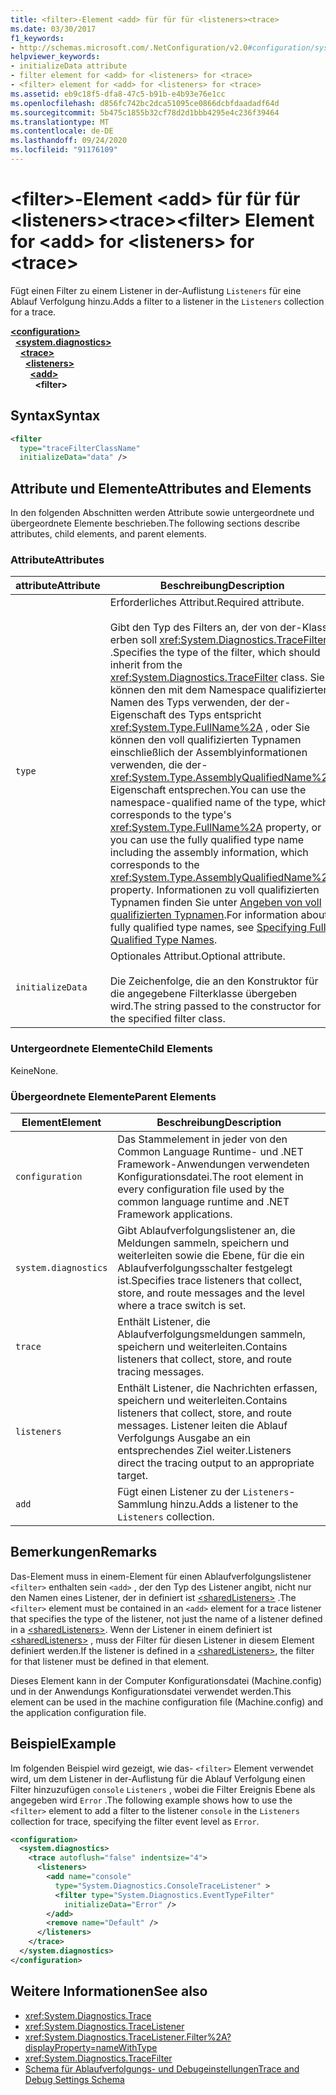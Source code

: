 ```yaml
---
title: <filter>-Element <add> für für für <listeners><trace>
ms.date: 03/30/2017
f1_keywords:
- http://schemas.microsoft.com/.NetConfiguration/v2.0#configuration/system.diagnostics/trace/listeners/add/filter
helpviewer_keywords:
- initializeData attribute
- filter element for <add> for <listeners> for <trace>
- <filter> element for <add> for <listeners> for <trace>
ms.assetid: eb9c18f5-dfa8-47c5-b91b-e4b93e76e1cc
ms.openlocfilehash: d856fc742bc2dca51095ce0866dcbfdaadadf64d
ms.sourcegitcommit: 5b475c1855b32cf78d2d1bbb4295e4c236f39464
ms.translationtype: MT
ms.contentlocale: de-DE
ms.lasthandoff: 09/24/2020
ms.locfileid: "91176109"
---
```

# <a name="filter-element-for-add-for-listeners-for-trace"></a><span data-ttu-id="3a862-102">\<filter>-Element \<add> für für für \<listeners>\<trace></span><span class="sxs-lookup"><span data-stu-id="3a862-102">\<filter> Element for \<add> for \<listeners> for \<trace></span></span>

<span data-ttu-id="3a862-103">Fügt einen Filter zu einem Listener in der-Auflistung `Listeners` für eine Ablauf Verfolgung hinzu.</span><span class="sxs-lookup"><span data-stu-id="3a862-103">Adds a filter to a listener in the `Listeners` collection for a trace.</span></span>  

[**\<configuration>**](../configuration-element.md)\
&nbsp;&nbsp;[**\<system.diagnostics>**](system-diagnostics-element.md)\
&nbsp;&nbsp;&nbsp;&nbsp;[**\<trace>**](trace-element.md)\
&nbsp;&nbsp;&nbsp;&nbsp;&nbsp;&nbsp;[**\<listeners>**](listeners-element-for-trace.md)\
&nbsp;&nbsp;&nbsp;&nbsp;&nbsp;&nbsp;&nbsp;&nbsp;[**\<add>**](add-element-for-listeners-for-trace.md)\
&nbsp;&nbsp;&nbsp;&nbsp;&nbsp;&nbsp;&nbsp;&nbsp;&nbsp;&nbsp;**\<filter>**

## <a name="syntax"></a><span data-ttu-id="3a862-104">Syntax</span><span class="sxs-lookup"><span data-stu-id="3a862-104">Syntax</span></span>  
  
```xml  
<filter
  type="traceFilterClassName"
  initializeData="data" />  
```  
  
## <a name="attributes-and-elements"></a><span data-ttu-id="3a862-105">Attribute und Elemente</span><span class="sxs-lookup"><span data-stu-id="3a862-105">Attributes and Elements</span></span>  

 <span data-ttu-id="3a862-106">In den folgenden Abschnitten werden Attribute sowie untergeordnete und übergeordnete Elemente beschrieben.</span><span class="sxs-lookup"><span data-stu-id="3a862-106">The following sections describe attributes, child elements, and parent elements.</span></span>  
  
### <a name="attributes"></a><span data-ttu-id="3a862-107">Attribute</span><span class="sxs-lookup"><span data-stu-id="3a862-107">Attributes</span></span>  
  
|<span data-ttu-id="3a862-108">attribute</span><span class="sxs-lookup"><span data-stu-id="3a862-108">Attribute</span></span>|<span data-ttu-id="3a862-109">Beschreibung</span><span class="sxs-lookup"><span data-stu-id="3a862-109">Description</span></span>|  
|---------------|-----------------|  
|`type`|<span data-ttu-id="3a862-110">Erforderliches Attribut.</span><span class="sxs-lookup"><span data-stu-id="3a862-110">Required attribute.</span></span><br /><br /> <span data-ttu-id="3a862-111">Gibt den Typ des Filters an, der von der-Klasse erben soll <xref:System.Diagnostics.TraceFilter> .</span><span class="sxs-lookup"><span data-stu-id="3a862-111">Specifies the type of the filter, which should inherit from the <xref:System.Diagnostics.TraceFilter> class.</span></span> <span data-ttu-id="3a862-112">Sie können den mit dem Namespace qualifizierten Namen des Typs verwenden, der der-Eigenschaft des Typs entspricht <xref:System.Type.FullName%2A> , oder Sie können den voll qualifizierten Typnamen einschließlich der Assemblyinformationen verwenden, die der- <xref:System.Type.AssemblyQualifiedName%2A> Eigenschaft entsprechen.</span><span class="sxs-lookup"><span data-stu-id="3a862-112">You can use the namespace-qualified name of the type, which corresponds to the type's <xref:System.Type.FullName%2A> property, or you can use the fully qualified type name including the assembly information, which corresponds to the <xref:System.Type.AssemblyQualifiedName%2A> property.</span></span> <span data-ttu-id="3a862-113">Informationen zu voll qualifizierten Typnamen finden Sie unter [Angeben von voll qualifizierten Typnamen](../../../reflection-and-codedom/specifying-fully-qualified-type-names.md).</span><span class="sxs-lookup"><span data-stu-id="3a862-113">For information about fully qualified type names, see [Specifying Fully Qualified Type Names](../../../reflection-and-codedom/specifying-fully-qualified-type-names.md).</span></span>|  
|`initializeData`|<span data-ttu-id="3a862-114">Optionales Attribut.</span><span class="sxs-lookup"><span data-stu-id="3a862-114">Optional attribute.</span></span><br /><br /> <span data-ttu-id="3a862-115">Die Zeichenfolge, die an den Konstruktor für die angegebene Filterklasse übergeben wird.</span><span class="sxs-lookup"><span data-stu-id="3a862-115">The string passed to the constructor for the specified filter class.</span></span>|  
  
### <a name="child-elements"></a><span data-ttu-id="3a862-116">Untergeordnete Elemente</span><span class="sxs-lookup"><span data-stu-id="3a862-116">Child Elements</span></span>  

 <span data-ttu-id="3a862-117">Keine</span><span class="sxs-lookup"><span data-stu-id="3a862-117">None.</span></span>  
  
### <a name="parent-elements"></a><span data-ttu-id="3a862-118">Übergeordnete Elemente</span><span class="sxs-lookup"><span data-stu-id="3a862-118">Parent Elements</span></span>  
  
|<span data-ttu-id="3a862-119">Element</span><span class="sxs-lookup"><span data-stu-id="3a862-119">Element</span></span>|<span data-ttu-id="3a862-120">Beschreibung</span><span class="sxs-lookup"><span data-stu-id="3a862-120">Description</span></span>|  
|-------------|-----------------|  
|`configuration`|<span data-ttu-id="3a862-121">Das Stammelement in jeder von den Common Language Runtime- und .NET Framework-Anwendungen verwendeten Konfigurationsdatei.</span><span class="sxs-lookup"><span data-stu-id="3a862-121">The root element in every configuration file used by the common language runtime and .NET Framework applications.</span></span>|  
|`system.diagnostics`|<span data-ttu-id="3a862-122">Gibt Ablaufverfolgungslistener an, die Meldungen sammeln, speichern und weiterleiten sowie die Ebene, für die ein Ablaufverfolgungsschalter festgelegt ist.</span><span class="sxs-lookup"><span data-stu-id="3a862-122">Specifies trace listeners that collect, store, and route messages and the level where a trace switch is set.</span></span>|  
|`trace`|<span data-ttu-id="3a862-123">Enthält Listener, die Ablaufverfolgungsmeldungen sammeln, speichern und weiterleiten.</span><span class="sxs-lookup"><span data-stu-id="3a862-123">Contains listeners that collect, store, and route tracing messages.</span></span>|  
|`listeners`|<span data-ttu-id="3a862-124">Enthält Listener, die Nachrichten erfassen, speichern und weiterleiten.</span><span class="sxs-lookup"><span data-stu-id="3a862-124">Contains listeners that collect, store, and route messages.</span></span> <span data-ttu-id="3a862-125">Listener leiten die Ablauf Verfolgungs Ausgabe an ein entsprechendes Ziel weiter.</span><span class="sxs-lookup"><span data-stu-id="3a862-125">Listeners direct the tracing output to an appropriate target.</span></span>|  
|`add`|<span data-ttu-id="3a862-126">Fügt einen Listener zu der `Listeners`-Sammlung hinzu.</span><span class="sxs-lookup"><span data-stu-id="3a862-126">Adds a listener to the `Listeners` collection.</span></span>|  
  
## <a name="remarks"></a><span data-ttu-id="3a862-127">Bemerkungen</span><span class="sxs-lookup"><span data-stu-id="3a862-127">Remarks</span></span>  

 <span data-ttu-id="3a862-128">Das-Element muss in einem-Element für einen Ablaufverfolgungslistener `<filter>` enthalten sein `<add>` , der den Typ des Listener angibt, nicht nur den Namen eines Listener, der in definiert ist [\<sharedListeners>](sharedlisteners-element.md) .</span><span class="sxs-lookup"><span data-stu-id="3a862-128">The `<filter>` element must be contained in an `<add>` element for a trace listener that specifies the type of the listener, not just the name of a listener defined in a [\<sharedListeners>](sharedlisteners-element.md).</span></span> <span data-ttu-id="3a862-129">Wenn der Listener in einem definiert ist [\<sharedListeners>](sharedlisteners-element.md) , muss der Filter für diesen Listener in diesem Element definiert werden.</span><span class="sxs-lookup"><span data-stu-id="3a862-129">If the listener is defined in a [\<sharedListeners>](sharedlisteners-element.md), the filter for that listener must be defined in that element.</span></span>  
  
 <span data-ttu-id="3a862-130">Dieses Element kann in der Computer Konfigurationsdatei (Machine.config) und in der Anwendungs Konfigurationsdatei verwendet werden.</span><span class="sxs-lookup"><span data-stu-id="3a862-130">This element can be used in the machine configuration file (Machine.config) and the application configuration file.</span></span>  
  
## <a name="example"></a><span data-ttu-id="3a862-131">Beispiel</span><span class="sxs-lookup"><span data-stu-id="3a862-131">Example</span></span>  

 <span data-ttu-id="3a862-132">Im folgenden Beispiel wird gezeigt, wie das- `<filter>` Element verwendet wird, um dem Listener in der-Auflistung für die Ablauf Verfolgung einen Filter hinzuzufügen `console` `Listeners` , wobei die Filter Ereignis Ebene als angegeben wird `Error` .</span><span class="sxs-lookup"><span data-stu-id="3a862-132">The following example shows how to use the `<filter>` element to add a filter to the listener `console` in the `Listeners` collection for trace, specifying the filter event level as `Error`.</span></span>  
  
```xml  
<configuration>  
  <system.diagnostics>  
    <trace autoflush="false" indentsize="4">  
      <listeners>  
        <add name="console"
          type="System.Diagnostics.ConsoleTraceListener" >  
          <filter type="System.Diagnostics.EventTypeFilter"
            initializeData="Error" />  
        </add>  
        <remove name="Default" />  
      </listeners>  
    </trace>  
  </system.diagnostics>  
</configuration>  
```  
  
## <a name="see-also"></a><span data-ttu-id="3a862-133">Weitere Informationen</span><span class="sxs-lookup"><span data-stu-id="3a862-133">See also</span></span>

- <xref:System.Diagnostics.Trace>
- <xref:System.Diagnostics.TraceListener>
- <xref:System.Diagnostics.TraceListener.Filter%2A?displayProperty=nameWithType>
- <xref:System.Diagnostics.TraceFilter>
- [<span data-ttu-id="3a862-134">Schema für Ablaufverfolgungs- und Debugeinstellungen</span><span class="sxs-lookup"><span data-stu-id="3a862-134">Trace and Debug Settings Schema</span></span>](index.md)
